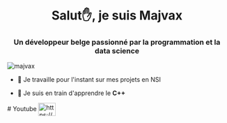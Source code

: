 <h1 align="center">Salut✋, je suis Majvax</h1>
<h3 align="center">Un développeur belge passionné par la programmation et la data science</h3>

<p align="left"> <img src="https://komarev.com/ghpvc/?username=majvax&label=Profile%20views&color=0e75b6&style=flat" alt="majvax" /> </p>

- 🔭 Je travaille pour l'instant sur mes projets en NSI


- 🌱 Je suis en train d'apprendre le **C++**

<p align="left">
# Youtube 
<a href="https://www.youtube.com/c/https://www.youtube.com/channel/ucm1h9gi53oqjtsjj63dltzw" target="blank"><img align="center" src="https://raw.githubusercontent.com/rahuldkjain/github-profile-readme-generator/master/src/images/icons/Social/youtube.svg" alt="https://www.youtube.com/channel/ucm1h9gi53oqjtsjj63dltzw" height="30" width="40" /></a>
</p>

